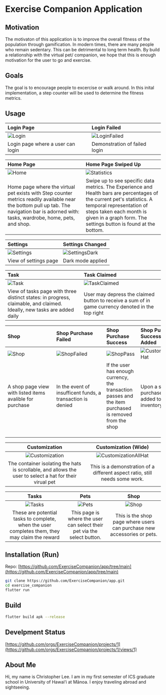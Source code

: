 # Exercise Companion Application
## Motivation
The motivaton of this application is to improve the overall fitness of the population through gamification.  In modern times, there are many people who remain sedentary.  This can be detrimental to long term health.  By build a relationship with the virtual pet/ companion, we hope that this is enough motivation for the user to go and exercise.

## Goals
The goal is to encourage people to excercise or walk around.  In this inital implementation, a step counter will be used to determine the fitness metrics.

## Usage

Login Page                 | Login Failed
:-------------------------|:-------------------------
![Login](https://raw.githubusercontent.com/ExerciseCompanion/exercisecompanion.github.io/main/assets/release/login.png) | ![LoginFailed](https://raw.githubusercontent.com/ExerciseCompanion/exercisecompanion.github.io/main/assets/release/loginfailed.png)
Login page where a user can login | Demonstration of failed login

Home Page                  |  Home Page Swiped Up
:-------------------------|:-------------------------
![Home](https://raw.githubusercontent.com/ExerciseCompanion/exercisecompanion.github.io/main/assets/release/home.png) | ![Statistics](https://raw.githubusercontent.com/ExerciseCompanion/exercisecompanion.github.io/main/assets/release/homeup.png)
Home page where the virtual pet exists with Step counter metrics readily available near the bottom pull up tab. The navigation bar is adorned with: tasks, wardrobe, home, pets, and shop. &nbsp;&nbsp;&nbsp;&nbsp;&nbsp;&nbsp;&nbsp;&nbsp;&nbsp;&nbsp;&nbsp;&nbsp;&nbsp;&nbsp;&nbsp;&nbsp;&nbsp;&nbsp;&nbsp;&nbsp;&nbsp;&nbsp;&nbsp;&nbsp;&nbsp;&nbsp;&nbsp;&nbsp;&nbsp;&nbsp;&nbsp; | Swipe up to see specific data metrics. The Experience and Health bars are percentages of the current pet's statistics.  A temporal representation of steps taken each month is given in a graph form.  The settings button is found at the bottom.

Settings                   |  Settings Changed
:-------------------------|:-------------------------
![Settings](https://raw.githubusercontent.com/ExerciseCompanion/exercisecompanion.github.io/main/assets/release/settings.png) | ![SettingsDark](https://raw.githubusercontent.com/ExerciseCompanion/exercisecompanion.github.io/main/assets/release/settingsdark.png)
View of settings page | Dark mode applied

Task                       | Task Claimed
:-------------------------|:-------------------------
![Task](https://raw.githubusercontent.com/ExerciseCompanion/exercisecompanion.github.io/main/assets/release/task.png) | ![TaskClaimed](https://raw.githubusercontent.com/ExerciseCompanion/exercisecompanion.github.io/main/assets/release/taskclaimed.png)
View of tasks page with three distinct states: in progress, claimable, and claimed.  Ideally, new tasks are added daily  | User may depress the claimed button to receive a sum of in game currency denoted in the top right &nbsp;&nbsp;&nbsp;&nbsp;&nbsp;&nbsp;&nbsp;&nbsp;&nbsp;&nbsp;&nbsp;&nbsp;&nbsp;&nbsp;&nbsp;&nbsp;&nbsp;&nbsp;&nbsp;&nbsp;

Shop                       | Shop Purchase Failed      | Shop Purchase Success | Shop Purchase Success Hat Added
:-------------------------|:-------------------------|:-------------------------|:-------------------------
![Shop](https://raw.githubusercontent.com/ExerciseCompanion/exercisecompanion.github.io/main/assets/release/shop.png) | ![ShopFailed](https://raw.githubusercontent.com/ExerciseCompanion/exercisecompanion.github.io/main/assets/release/shopbuyfail.png) | ![ShopPass](https://raw.githubusercontent.com/ExerciseCompanion/exercisecompanion.github.io/main/assets/release/shopbuypass.png) | ![CustomizationAllHat](https://raw.githubusercontent.com/ExerciseCompanion/exercisecompanion.github.io/main/assets/release/customizeallhat.png)
A shop page view with listed items avalible for purchase &nbsp;&nbsp;&nbsp;&nbsp;&nbsp;&nbsp;&nbsp;&nbsp;&nbsp;&nbsp;&nbsp;&nbsp;&nbsp;&nbsp;&nbsp;&nbsp;&nbsp;&nbsp;&nbsp;&nbsp;&nbsp;&nbsp;&nbsp;&nbsp;&nbsp;&nbsp;&nbsp;&nbsp;&nbsp;&nbsp;&nbsp;&nbsp;&nbsp; | In the event of insufficent funds, a transaction is denied &nbsp;&nbsp;&nbsp;&nbsp;&nbsp;&nbsp;&nbsp;&nbsp;&nbsp;&nbsp;&nbsp;&nbsp;&nbsp;&nbsp;&nbsp;&nbsp;&nbsp;&nbsp;&nbsp;&nbsp;&nbsp;&nbsp;&nbsp;&nbsp;&nbsp;&nbsp;&nbsp;&nbsp;&nbsp;&nbsp;&nbsp;&nbsp;&nbsp;&nbsp; | If the user has enough currency, the transaction passes and the item purchased is removed from the shop &nbsp;&nbsp;&nbsp;&nbsp;&nbsp;&nbsp;&nbsp;&nbsp;&nbsp;&nbsp;&nbsp;&nbsp;&nbsp;&nbsp;&nbsp;&nbsp;&nbsp;&nbsp;&nbsp;&nbsp;&nbsp;&nbsp; | Upon a successful purchase, the hat is added to the inventory &nbsp;&nbsp;&nbsp;&nbsp;&nbsp;&nbsp;&nbsp;&nbsp;&nbsp;&nbsp;&nbsp;&nbsp;&nbsp;&nbsp;&nbsp;&nbsp;&nbsp;&nbsp;&nbsp;&nbsp;&nbsp;&nbsp;&nbsp;&nbsp;&nbsp;&nbsp;&nbsp;&nbsp;&nbsp;&nbsp;&nbsp;&nbsp;


Customization              |  Customization (Wide)
:-------------------------:|:-------------------------:
![Customization](https://raw.githubusercontent.com/ExerciseCompanion/exercisecompanion.github.io/main/assets/release/cutomize.png) | ![CustomizationAllHat](https://raw.githubusercontent.com/ExerciseCompanion/exercisecompanion.github.io/main/assets/release/customizeallhat.png)
The container isolating the hats is scrollable, and allows the user to select a hat for their virual pet | This is a demonstration of a different aspect ratio, still needs some work.

Tasks                      |  Pets                     |  Shop                    |
:-------------------------:|:-------------------------:|:-------------------------:
![Tasks](https://raw.githubusercontent.com/ExerciseCompanion/exercisecompanion.github.io/main/assets/Tasks.png) | ![Pets](https://raw.githubusercontent.com/ExerciseCompanion/exercisecompanion.github.io/main/assets/Pets.png) | ![Shop](https://raw.githubusercontent.com/ExerciseCompanion/exercisecompanion.github.io/main/assets/Shop.png)
These are potential tasks to complete, when the user completes them, they may claim the reward | This page is where the user can select their pet via the select button. | This is the shop page where users can purchase new accessories or pets.

## Installation (Run)
Repo: [https://github.com/ExerciseCompanion/app/tree/main](https://github.com/ExerciseCompanion/app/tree/main)
```bash
git clone https://github.com/ExerciseCompanion/app.git
cd exercise_companion
flutter run
```

## Build
```bash
flutter build apk --release
```

## Develpment Status
[https://github.com/orgs/ExerciseCompanion/projects/1](https://github.com/orgs/ExerciseCompanion/projects/1/views/1)

## About Me
Hi, my name is Christopher Lee. I am in my first semester of ICS graduate school in University of Hawaiʻi at Mānoa.  I enjoy traveling abroad and sightseeing.
